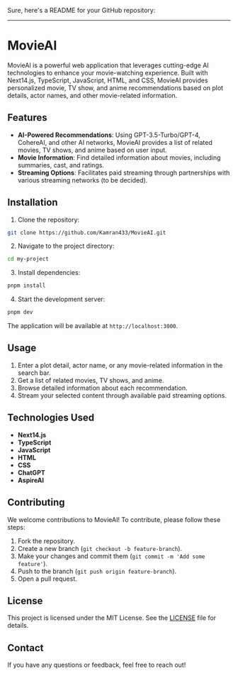 Sure, here's a README for your GitHub repository:

---

# MovieAI

MovieAI is a powerful web application that leverages cutting-edge AI technologies to enhance your movie-watching experience. Built with Next14.js, TypeScript, JavaScript, HTML, and CSS, MovieAI provides personalized movie, TV show, and anime recommendations based on plot details, actor names, and other movie-related information.

## Features

- **AI-Powered Recommendations**: Using GPT-3.5-Turbo/GPT-4, CohereAI, and other AI networks, MovieAI provides a list of related movies, TV shows, and anime based on user input.
- **Movie Information**: Find detailed information about movies, including summaries, cast, and ratings.
- **Streaming Options**: Facilitates paid streaming through partnerships with various streaming networks (to be decided).

## Installation

1. Clone the repository:

```bash
git clone https://github.com/Kamran433/MovieAI.git
```

2. Navigate to the project directory:

```bash
cd my-project
```

3. Install dependencies:

```bash
pnpm install
```

4. Start the development server:

```bash
pnpm dev
```

The application will be available at `http://localhost:3000`.

## Usage

1. Enter a plot detail, actor name, or any movie-related information in the search bar.
2. Get a list of related movies, TV shows, and anime.
3. Browse detailed information about each recommendation.
4. Stream your selected content through available paid streaming options.

## Technologies Used

- **Next14.js**
- **TypeScript**
- **JavaScript**
- **HTML**
- **CSS**
- **ChatGPT**
- **AspireAI**

## Contributing

We welcome contributions to MovieAI! To contribute, please follow these steps:

1. Fork the repository.
2. Create a new branch (`git checkout -b feature-branch`).
3. Make your changes and commit them (`git commit -m 'Add some feature'`).
4. Push to the branch (`git push origin feature-branch`).
5. Open a pull request.

## License

This project is licensed under the MIT License. See the [LICENSE](LICENSE) file for details.

## Contact

If you have any questions or feedback, feel free to reach out!

